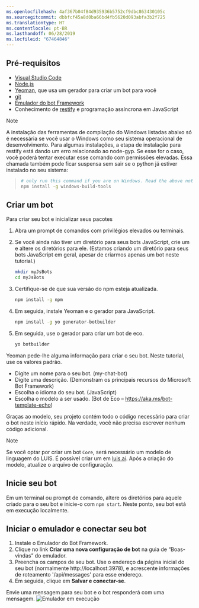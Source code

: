 ```yaml
---
ms.openlocfilehash: 4af367b04f84d935936b5752cf9dbc863430105c
ms.sourcegitcommit: dbbfcf45a8d0ba66bd4fb5620d093abfa3b2f725
ms.translationtype: HT
ms.contentlocale: pt-BR
ms.lasthandoff: 06/28/2019
ms.locfileid: "67464846"
---
```

## <a name="prerequisites"></a>Pré-requisitos

- [Visual Studio Code](https://www.visualstudio.com/downloads)
- [Node.js](https://nodejs.org/)
- [Yeoman](http://yeoman.io/), que usa um gerador para criar um bot para você
- [git](https://git-scm.com/)
- [Emulador do bot Framework](https://aka.ms/bot-framework-emulator-readme)
- Conhecimento de [restify](http://restify.com/) e programação assíncrona em JavaScript

> [!NOTE]
> A instalação das ferramentas de compilação do Windows listadas abaixo só é necessária se você usar o Windows como seu sistema operacional de desenvolvimento.
> Para algumas instalações, a etapa de instalação para restify está dando um erro relacionado ao node-gyp.
> Se esse for o caso, você poderá tentar executar esse comando com permissões elevadas.
> Essa chamada também pode ficar suspensa sem sair se o python já estiver instalado no seu sistema:

> ```bash
> # only run this command if you are on Windows. Read the above note. 
> npm install -g windows-build-tools
> ```

## <a name="create-a-bot"></a>Criar um bot

Para criar seu bot e inicializar seus pacotes

1. Abra um prompt de comandos com privilégios elevados ou terminais.
1. Se você ainda não tiver um diretório para seus bots JavaScript, crie um e altere os diretórios para ele. (Estamos criando um diretório para seus bots JavaScript em geral, apesar de criarmos apenas um bot neste tutorial.)

   ```bash
   mkdir myJsBots
   cd myJsBots
   ```

1. Certifique-se de que sua versão do npm esteja atualizada.

   ```bash
   npm install -g npm
   ```

1. Em seguida, instale Yeoman e o gerador para JavaScript.

   ```bash
   npm install -g yo generator-botbuilder
   ```

1. Em seguida, use o gerador para criar um bot de eco.

   ```bash
   yo botbuilder
   ```

Yeoman pede-lhe alguma informação para criar o seu bot. Neste tutorial, use os valores padrão.

- Digite um nome para o seu bot. (my-chat-bot)
- Digite uma descrição. (Demonstram os principais recursos do Microsoft Bot Framework)
- Escolha o idioma do seu bot. (JavaScript)
- Escolha o modelo a ser usado. (Bot de Eco – https://aka.ms/bot-template-echo)

Graças ao modelo, seu projeto contém todo o código necessário para criar o bot neste início rápido. Na verdade, você não precisa escrever nenhum código adicional.

> [!NOTE]
> Se você optar por criar um bot `Core`, será necessário um modelo de linguagem do LUIS. É possível criar um em [luis.ai](https://www.luis.ai). Após a criação do modelo, atualize o arquivo de configuração.

## <a name="start-your-bot"></a>Inicie seu bot

Em um terminal ou prompt de comando, altere os diretórios para aquele criado para o seu bot e inicie-o com `npm start`. Neste ponto, seu bot está em execução localmente.

## <a name="start-the-emulator-and-connect-your-bot"></a>Iniciar o emulador e conectar seu bot

1. Instale o Emulador do Bot Framework.
2. Clique no link **Criar uma nova configuração de bot** na guia de “Boas-vindas” do emulador. 
3. Preencha os campos de seu bot. Use o endereço da página inicial do seu bot (normalmente http://localhost:3978), e acrescente informações de roteamento '/api/messages' para esse endereço.
4. Em seguida, clique em **Salvar e conectar-se**.

Envie uma mensagem para seu bot e o bot responderá com uma mensagem.
![Emulador em execução](../media/emulator-v4/js-quickstart.png)

